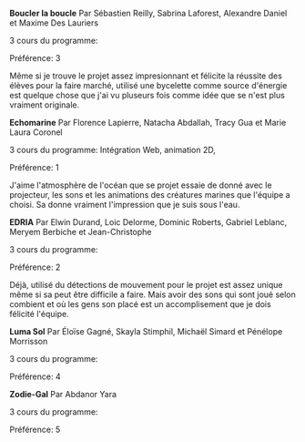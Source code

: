 **Boucler la boucle**
Par Sébastien Reilly, Sabrina Laforest, Alexandre Daniel et Maxime Des Lauriers

3 cours du programme:

Préférence: 3

Même si je trouve le projet assez impresionnant et félicite la réussite des élèves pour la faire marché, utilisé une bycelette comme source d'énergie est quelque chose que j'ai vu pluseurs fois comme idée que se n'est plus vraiment originale.


**Echomarine**
Par Florence Lapierre, Natacha Abdallah, Tracy Gua et Marie Laura Coronel

3 cours du programme: Intégration Web, animation 2D,

Préférence: 1

J'aime l'atmosphère de l'océan que se projet essaie de donné avec le projecteur, les sons et les animations des créatures marines que l'équipe a choisi. Sa donne vraiment l'impression que je suis sous l'eau.


**EDRIA**
Par Elwin Durand, Loic Delorme, Dominic Roberts, Gabriel Leblanc, Meryem Berbiche et Jean-Christophe

3 cours du programme:

Préférence: 2

Déjà, utilisé du détections de mouvement pour le projet est assez unique même si sa peut être difficile a faire. Mais avoir des sons qui sont joué selon combient et où les gens son placé est un accomplisement que je dois félicité l'équipe.


**Luma Sol**
Par Éloïse Gagné, Skayla Stimphil, Michaël Simard et Pénélope Morrisson

3 cours du programme:

Préférence: 4


**Zodie-Gal**
Par Abdanor Yara

3 cours du programme:

Préférence: 5
